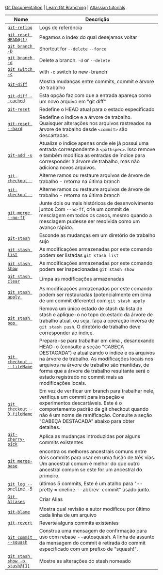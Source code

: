 
[Git Documentation](https://git-scm.com/doc) |
[Learn Git Branching](https://learngitbranching.js.org/?locale=pt_BR) |
[Atlassian tutorials](https://www.atlassian.com/br/git/tutorials/what-is-version-control)

| Nome | Descrição |
| ------ | ------ |
| [`git-reflog`](https://git-scm.com/docs/git-reflog) | Logs de referência |
| [`git reset HEAD@{1}`](https://git-scm.com/docs/git-reflog) | Pegamos o index do qual desejamos voltar |
| [`git branch -D`]() | Shortcut for `--delete` `--force` |
|[`git branch -d`]() | Delete a branch. `-d` or `--delete` |
|[`git switch -c`]() | with `-c` switch to new-branch |
| [`git-diff`]() | Mostra mudanças entre commits, commit e árvore de trabalho |
| [`git-diff --cached`]() | Esta opção faz com que a entrada apareça como um novo arquivo em "git diff" |
| [`git-reset`]() | Redefine o HEAD atual para o estado especificado |
| [`git-reset --hard`]() | Redefine o índice e a árvore de trabalho. Quaisquer alterações nos arquivos rastreados na árvore de trabalho desde `<commit>` são descartadas. |
| [`git-add -u`]() | Atualize o índice apenas onde ele já possui uma entrada correspondente a `<pathspec>`. Isso remove e também modifica as entradas de índice para corresponder à árvore de trabalho, mas não adiciona novos arquivos. |
| [`git-checkout -`]() | Alterne ramos ou restaure arquivos de árvore de trabalho - retorna na última branch |
| [`git-checkout -`]() | Alterne ramos ou restaure arquivos de árvore de trabalho - retorna na última branch |
| [`git-merge --no-ff`]() | Junte dois ou mais históricos de desenvolvimento juntos Com `--no-ff`, crie um commit de mesclagem em todos os casos, mesmo quando a mesclagem pudesse ser resolvida como um avanço rápido. |
| [`git-stash`]() | Esconde as mudanças em um diretório de trabalho sujo |
| [`git stash list`]() | As modificações armazenadas por este comando podem ser listadas `git stash list` |
| [`git stash show`]() | As modificações armazenadas por este comando podem ser inspecionadas `git stash show` |
| [`git stash clear`]() | Limpa as modificações armazenadas |
| [`git stash apply `]() | As modificações armazenadas por este comando podem ser restauradas (potencialmente em cima de um commit diferente) com `git stash apply` |
| [`git stash pop `]() | Remova um único estado de stash da lista de stash e aplique-o no topo do estado da árvore de trabalho atual, ou seja, faça a operação inversa de `git stash push`. O diretório de trabalho deve corresponder ao índice. |
| [`git checkout -- fileName`](https://git-scm.com/docs/git-checkout) | Prepare-se para trabalhar em cima <commit>, desanexando HEAD-o (consulte a seção "CABEÇA DESTACADA") e atualizando o índice e os arquivos na árvore de trabalho. As modificações locais nos arquivos na árvore de trabalho são mantidas, de forma que a árvore de trabalho resultante será o estado registrado no commit mais as modificações locais. |
| [`git checkout -D fileName`](https://git-scm.com/docs/git-checkout) | Em vez de verificar um branch para trabalhar nele, verifique um commit para inspeção e experimentos descartáveis. Este é o comportamento padrão de git checkout <commit>quando <commit>não é um nome de ramificação. Consulte a seção "CABEÇA DESTACADA" abaixo para obter detalhes. |
| [`git-cherry-pick`](https://git-scm.com/docs/git-cherry-pick) | Aplica as mudanças introduzidas por alguns commits existentes |
| [`git merge-base`](https://git-scm.com/docs/git-cherry-pick) | encontra os melhores ancestrais comuns entre dois commits para usar em uma fusão de três vias. Um ancestral comum é melhor do que outro ancestral comum se este for um ancestral do primeiro. |
| [`git log --oneline -5`](https://chris.beams.io/posts/git-commit)| últimos 5 commits, Este é um atalho para "--pretty = oneline --abbrev-commit" usado junto. |
| [`Git Aliases`](https://git-scm.com/book/en/v2/Git-Basics-Git-Aliases) | Criar Alias |
| [`git-blame`](https://git-scm.com/docs/git-blame) | Mostra qual revisão e autor modificou por último cada linha de um arquivo |
| [`git-revert`](https://git-scm.com/docs/git-revert) | Reverte alguns commits existentes |
| [`git commit  --squash`](https://git-scm.com/docs/git-commit) | Construa uma mensagem de confirmação para uso com rebase --autosquash. A linha de assunto da mensagem do commit é retirada do commit especificado com um prefixo de "squash!". |
| [`git stash show -p stash@{1}`](https://git-scm.com/docs/git-stash) | Mostre as alterações do stash nomeado |

